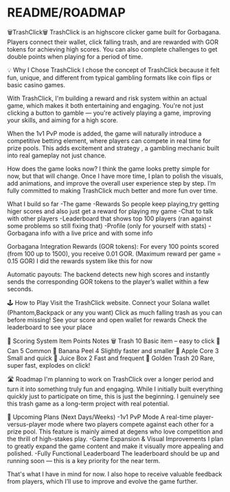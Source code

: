 # README/ROADMAP
🗑️TrashClick🗑️
TrashClick is an highscore clicker game built for Gorbagana. Players connect their wallet, click falling trash, 
and are rewarded with GOR tokens for achieving high scores. You can also complete challenges to get double points when playing for a period of time.

💡 Why I Chose TrashClick
I chose the concept of TrashClick because it felt fun, unique, and different from typical gambling formats like coin flips or basic casino games.

With TrashClick, I'm building a reward and risk system within an actual game, which makes it both entertaining and engaging. You're not just clicking a button to gamble — you're actively playing a game, improving your skills, and aiming for a high score.

When the 1v1 PvP mode is added, the game will naturally introduce a competitive betting element, where players can compete in real time for prize pools. This adds excitement and strategy , a gambling mechanic built into real gameplay not just chance.

How does the game looks now?
I think the game looks pretty simple for now, but that will change. Once I have more time, I plan to polish the visuals, add animations, 
and improve the overall user experience step by step. 
I’m fully committed to making TrashClick much better and more fun over time.

What I build so far
-The game 
-Rewards So people keep playing,try getting higer scores and also just get a reward for playing my game
-Chat to talk with other players
-Leaderboard that shows top 100 players (ran against some problems so still fixing that)
-Profile (only for yourself with stats)
-Gorbagana info with a live price and with some info

Gorbagana Integration
Rewards (GOR tokens):
For every 100 points scored (from 100 up to 1500), you receive 0.01 GOR.
(Maximum reward per game = 0.15 GOR) I did the rewards system like this for now

Automatic payouts:
The backend detects new high scores and instantly sends the corresponding GOR tokens to the player’s wallet within a few seconds.

🕹️ How to Play
Visit the TrashClick website.
Connect your Solana wallet  (Phantom,Backpack or any you want)
Click as much falling trash as you can before missing!
See your score and open wallet for rewards
Check the leaderboard to see your place

🎯 Scoring System
Item	Points	Notes
🗑️ Trash	10	Basic item – easy to click
🥫 Can	5	Common
🍌 Banana Peel	4	Slightly faster and smaller
🍏 Apple Core	3	Small and quick
🧃 Juice Box	2	Fast and frequent
🌟 Golden Trash	20	Rare, super fast, explodes on click!

🛣️ Roadmap
I'm planning to work on TrashClick over a longer period and turn it into something truly fun and engaging. 
While I initially built everything quickly just to participate on time, this is just the beginning. 
I genuinely see this trash game as a long-term project with real potential.

🔮 Upcoming Plans (Next Days/Weeks)
-1v1 PvP Mode
A real-time player-versus-player mode where two players compete against each other for a prize pool. This feature is mainly aimed at degens who love competition and the thrill of high-stakes play.
-Game Expansion & Visual Improvements
I plan to greatly expand the game content and make it visually more appealing and polished.
-Fully Functional Leaderboard
The leaderboard should be up and running soon — this is a key priority for the near term.

That's what I have in mind for now. I also hope to receive valuable feedback from players, which I’ll use to improve and evolve the game further.

